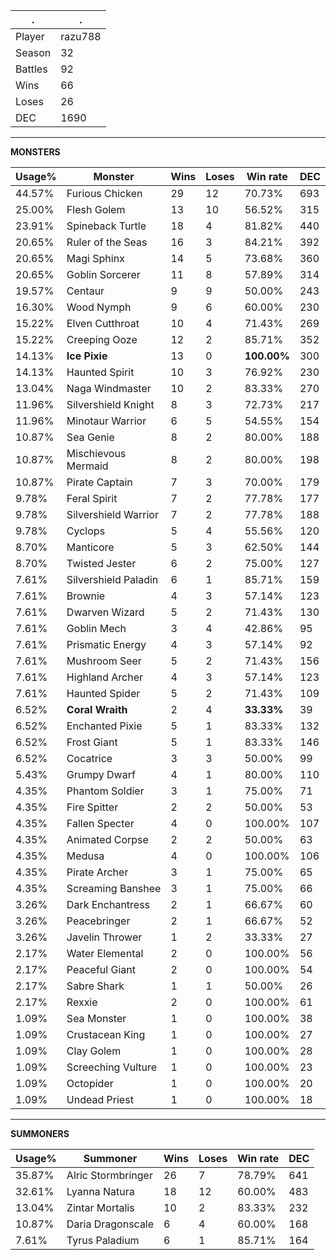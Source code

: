 .|.
|-|-
Player|razu788
Season|32
Battles|92
Wins|66
Loses|26
DEC|1690

---
**MONSTERS**

Usage%|Monster|Wins|Loses|Win rate|DEC|
-|-|-|-|-|-|
44.57%|Furious Chicken|29|12|70.73%|693|
25.00%|Flesh Golem|13|10|56.52%|315|
23.91%|Spineback Turtle|18|4|81.82%|440|
20.65%|Ruler of the Seas|16|3|84.21%|392|
20.65%|Magi Sphinx|14|5|73.68%|360|
20.65%|Goblin Sorcerer|11|8|57.89%|314|
19.57%|Centaur|9|9|50.00%|243|
16.30%|Wood Nymph|9|6|60.00%|230|
15.22%|Elven Cutthroat|10|4|71.43%|269|
15.22%|Creeping Ooze|12|2|85.71%|352|
14.13%|**Ice Pixie**|13|0|**100.00%**|300|
14.13%|Haunted Spirit|10|3|76.92%|230|
13.04%|Naga Windmaster|10|2|83.33%|270|
11.96%|Silvershield Knight|8|3|72.73%|217|
11.96%|Minotaur Warrior|6|5|54.55%|154|
10.87%|Sea Genie|8|2|80.00%|188|
10.87%|Mischievous Mermaid|8|2|80.00%|198|
10.87%|Pirate Captain|7|3|70.00%|179|
9.78%|Feral Spirit|7|2|77.78%|177|
9.78%|Silvershield Warrior|7|2|77.78%|188|
9.78%|Cyclops|5|4|55.56%|120|
8.70%|Manticore|5|3|62.50%|144|
8.70%|Twisted Jester|6|2|75.00%|127|
7.61%|Silvershield Paladin|6|1|85.71%|159|
7.61%|Brownie|4|3|57.14%|123|
7.61%|Dwarven Wizard|5|2|71.43%|130|
7.61%|Goblin Mech|3|4|42.86%|95|
7.61%|Prismatic Energy|4|3|57.14%|92|
7.61%|Mushroom Seer|5|2|71.43%|156|
7.61%|Highland Archer|4|3|57.14%|123|
7.61%|Haunted Spider|5|2|71.43%|109|
6.52%|**Coral Wraith**|2|4|**33.33%**|39|
6.52%|Enchanted Pixie|5|1|83.33%|132|
6.52%|Frost Giant|5|1|83.33%|146|
6.52%|Cocatrice|3|3|50.00%|99|
5.43%|Grumpy Dwarf|4|1|80.00%|110|
4.35%|Phantom Soldier|3|1|75.00%|71|
4.35%|Fire Spitter|2|2|50.00%|53|
4.35%|Fallen Specter|4|0|100.00%|107|
4.35%|Animated Corpse|2|2|50.00%|63|
4.35%|Medusa|4|0|100.00%|106|
4.35%|Pirate Archer|3|1|75.00%|65|
4.35%|Screaming Banshee|3|1|75.00%|66|
3.26%|Dark Enchantress|2|1|66.67%|60|
3.26%|Peacebringer|2|1|66.67%|52|
3.26%|Javelin Thrower|1|2|33.33%|27|
2.17%|Water Elemental|2|0|100.00%|56|
2.17%|Peaceful Giant|2|0|100.00%|54|
2.17%|Sabre Shark|1|1|50.00%|26|
2.17%|Rexxie|2|0|100.00%|61|
1.09%|Sea Monster|1|0|100.00%|38|
1.09%|Crustacean King|1|0|100.00%|27|
1.09%|Clay Golem|1|0|100.00%|28|
1.09%|Screeching Vulture|1|0|100.00%|23|
1.09%|Octopider|1|0|100.00%|20|
1.09%|Undead Priest|1|0|100.00%|18|

---
**SUMMONERS**

Usage%|Summoner|Wins|Loses|Win rate|DEC|
-|-|-|-|-|-|
35.87%|Alric Stormbringer|26|7|78.79%|641|
32.61%|Lyanna Natura|18|12|60.00%|483|
13.04%|Zintar Mortalis|10|2|83.33%|232|
10.87%|Daria Dragonscale|6|4|60.00%|168|
7.61%|Tyrus Paladium|6|1|85.71%|164|
